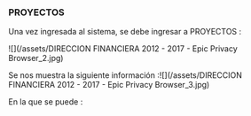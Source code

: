 ### PROYECTOS

Una vez ingresada al sistema, se debe ingresar a PROYECTOS :

![](/assets/DIRECCION FINANCIERA 2012 - 2017 - Epic Privacy Browser_2.jpg)

Se nos muestra la siguiente información  :![](/assets/DIRECCION FINANCIERA 2012 - 2017 - Epic Privacy Browser_3.jpg)

En la que se puede :



